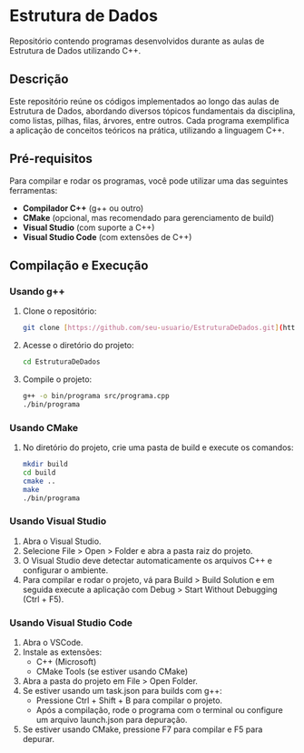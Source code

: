 # Estrutura de Dados

Repositório contendo programas desenvolvidos durante as aulas de Estrutura de Dados utilizando C++.

## Descrição

Este repositório reúne os códigos implementados ao longo das aulas de Estrutura de Dados, abordando diversos tópicos fundamentais da disciplina, como listas, pilhas, filas, árvores, entre outros. Cada programa exemplifica a aplicação de conceitos teóricos na prática, utilizando a linguagem C++.

## Pré-requisitos

Para compilar e rodar os programas, você pode utilizar uma das seguintes ferramentas:

- **Compilador C++** (g++ ou outro)
- **CMake** (opcional, mas recomendado para gerenciamento de build)
- **Visual Studio** (com suporte a C++)
- **Visual Studio Code** (com extensões de C++)

## Compilação e Execução

### Usando g++

1. Clone o repositório:
   ```bash
   git clone [https://github.com/seu-usuario/EstruturaDeDados.git](https://github.com/leticia-pontes/EstruturaDeDados)
   ```
   
2. Acesse o diretório do projeto:
    ```bash
    cd EstruturaDeDados
    ```
    
3. Compile o projeto:
    ```bash
    g++ -o bin/programa src/programa.cpp
    ./bin/programa
    ```

### Usando CMake
1. No diretório do projeto, crie uma pasta de build e execute os comandos:
    ```bash
    mkdir build
    cd build
    cmake ..
    make
    ./bin/programa
    ```
    
### Usando Visual Studio
1. Abra o Visual Studio.
2. Selecione File > Open > Folder e abra a pasta raiz do projeto.
3. O Visual Studio deve detectar automaticamente os arquivos C++ e configurar o ambiente.
4. Para compilar e rodar o projeto, vá para Build > Build Solution e em seguida execute a aplicação com Debug > Start Without Debugging (Ctrl + F5).

### Usando Visual Studio Code
1. Abra o VSCode.
2. Instale as extensões:
   - C++ (Microsoft)
   - CMake Tools (se estiver usando CMake)
3. Abra a pasta do projeto em File > Open Folder.
4. Se estiver usando um task.json para builds com g++:
   - Pressione Ctrl + Shift + B para compilar o projeto.
   - Após a compilação, rode o programa com o terminal ou configure um arquivo launch.json para depuração.
5. Se estiver usando CMake, pressione F7 para compilar e F5 para depurar.
